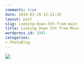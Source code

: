 ```yaml
---
comments: true
date: 2010-03-20 12:21:35
layout: post
slug: looking-down-5th-from-main
title: Looking Down 5th from Main
wordpress_id: 2943
categories:
- PhotoBlog
---
```


![](http://ryanfitzer.com/main/wp-content/uploads/2010/03/2010-03-19-at-16-50-08.jpg)
